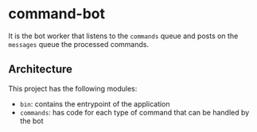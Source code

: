# command-bot

It is the bot worker that listens to the `commands` queue and posts on the `messages` queue the processed commands.

## Architecture

This project has the following modules:

- `bin`: contains the entrypoint of the application
- `commands`: has code for each type of command that can be handled by the bot
